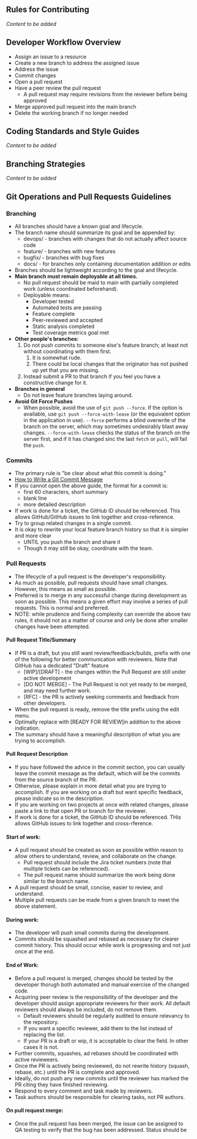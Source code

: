 ## Rules for Contributing

_Content to be added_

## Developer Workflow Overview

- Assign an issue to a resource
- Create a new branch to address the assigned issue
- Address the issue
- Commit changes
- Open a pull request
- Have a peer review the pull request
    - A pull request may require revisions from the reviewer before being approved 
- Merge approved pull request into the main branch
- Delete the working branch if no longer needed

## Coding Standards and Style Guides

_Content to be added_

## Branching Strategies

_Content to be added_

## Git Operations and Pull Requests Guidelines

### Branching

- All branches should have a known goal and lifecycle.
- The branch name should summarize its goal and be appended by:
    - devops/ - branches with changes that do not actually affect source code
    - feature/ - branches with new features
    - bugfix/ - branches with bug fixes
    - docs/ - for branches only containing documentation addition or edits
- Branches should be lightweight according to the goal and lifecycle.
- **Main branch must remain deployable at all times.**
    - No pull request should be maid to main with partially completed work (unless coordinated beforehand).
    - Deployable means:
        - Developer tested
        - Automated tests are passing
        - Feature complete
        - Peer-reviewed and accepted
        - Static analysis completed
        - Test coverage metrics goal met
- **Other people's branches:**
  1. Do not push commits to someone else's feature branch; at least not without coordinating with them first.
     1. It is somewhat rude.
     2. There could be local changes that the originator has not pushed up yet that you are missing.
  2. Instead submit a PR to that branch if you feel you have a constructive change for it.
- **Branches in general**
    - Do not leave feature branches laying around.
- **Avoid Git Force Pushes**
    - When possible, avoid the use of ```git push --force```. If the option is available, use ```git push --force-with-lease``` (or the equivalent option in the application in use). ```--force``` performs a blind overwrite of the branch on the server, which may sometimes undesirably blast away changes. ```--force-with-lease``` checks the status of the branch on the server first, and if it has changed sinc the last ```fetch``` or ```pull```, will fail the ```push```.

### Commits
- The primary rule is "be clear about what this commit is doing."
- [How to Write a Git Commit Message](https://cbea.ms/git-commit/)
- If you cannot open the above guide, the format for a commit is:
    - first 60 characters, short summary
    - blank line
    - more detailed description
- If work is done for a ticket, the GitHub ID should be referenced. This allows GitHub/GitHub issues to link together and cross-reference. 
- Try to group related changes in a single commit.
- It is okay to rewrite your local feature branch history so that it is simpler and more clear
    - UNTIL you push the branch and share it
    - Though it may still be okay, coordinate with the team.
  
### Pull Requests
- The lifecycle of a pull request is the developer's responsibility.
- As much as possible, pull requests should have small changes. However, this means as small as possible.
- Preferred is to merge in any successful change during development as soon as possible. This means a given effort may involve a series of pull requests. This is normal and preferred.
- NOTE: while prudence and fixing complexity can override the above two rules, it should not as a matter of course and only be done after smaller changes have been attempted.

#### Pull Request Title/Summary
- If PR is a draft, but you still want review/feedback/builds, prefix with one of the following for better communication with reviewers. Note that GitHub has a dedicated "Draft" feature
    - [WIP]/[DRAFT] - the changes within the Pull Request are still under active development
    - [DO NOT MERGE] - The Pull Request is not yet ready to be merged, and may need further work.
    - [RFC] - the PR is actively seeking comments and feedback from other developers.
- When the pull request is ready, remove the title prefix using the edit menu.
- Optimally replace with [READY FOR REVIEW]in addition to the above indication.
- The summary should have a meaningful description of what you are trying to accomplish.

#### Pull Request Description
- If you have followed the advice in the commit section, you can usually leave the commit message as the default, which will be the commits from the source branch of the PR.
- Otherwise, please explain in more detail what you are trying to accomplish. If you are working on a draft but want specific feedback, please indicate so in the description.
- If you are working on two projects at once with related changes, please paste a link to that open PR or branch for the reviewer.
- If work is done for a ticket, the GitHub ID should be referenced. THis allows GitHub issues to link together and cross-rference.

#### Start of work:
- A pull request should be created as soon as possible within reason to allow others to understand, review, and collaborate on the change.
    - Pull request should include the Jira ticket numbers (note that multiple tickets can be referenced).
    - The pull request name should summarize the work being done similar to the branch name.
 -  A pull request should be small, concise, easier to review, and understand.
 -  Multiple pull requests can be made from a given branch to meet the above statement.

#### During work:
- The developer will push small commits during the development.
- Commits should be squashed and rebased as necessary for clearer commit history. This should occur while work is progressing and not just once at the end.

#### End of Work:
- Before a pull request is merged, changes should be tested by the developer thorugh both automated and manual exercise of the changed code. 
- Acquiring peer review is the responsibility of the developer and the developer should assign appropriate reviewers for their work. All default reviewers should always be included, do not remove them.
    - Default reviewers should be regularly audited to ensure relevancy to the repository.
    - If you want a specific reviewer, add them to the list instead of replacing the list.
    - If your PR is a draft or wip, it is acceptable to clear the field. In other cases it is not.  
- Further commits, squashes, ad rebases should be coordinated with active revieweers.
- Once the PR is actively being revieewed, do not rewrite history (squash, rebase, etc.) until the PR is complete and approved.
- Ideally, do not push any new commits until the reviewer has marked the PR citing they have finished reviewing.
- Respond to every comment and task made by reviewers.
- Task authors should be responsible for clearing tasks, not PR authors.

#### On pull request merge:
- Once the pull request has been merged, the issue can be assigned to QA testing to verify that the bug has been addressed. Status should be 
